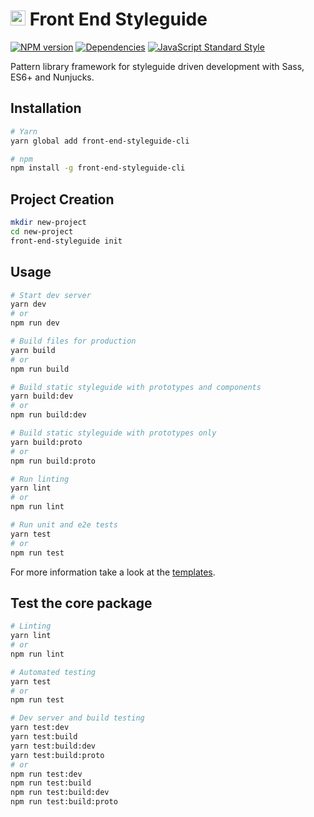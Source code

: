 # <img alt="" src="https://cdn.rawgit.com/front-end-styleguide/brand/master/mark/mark.svg" width="24"> Front End Styleguide

[![NPM version][npm-image]][npm-url]
[![Dependencies][dependencies-image]][npm-url]
[![JavaScript Standard Style][standard-image]][standard-url]

Pattern library framework for styleguide driven development with Sass, ES6+ and Nunjucks.


## Installation

```bash
# Yarn
yarn global add front-end-styleguide-cli

# npm
npm install -g front-end-styleguide-cli
```


## Project Creation

```bash
mkdir new-project
cd new-project
front-end-styleguide init
```


## Usage

```bash
# Start dev server
yarn dev
# or
npm run dev

# Build files for production
yarn build
# or
npm run build

# Build static styleguide with prototypes and components
yarn build:dev
# or
npm run build:dev

# Build static styleguide with prototypes only
yarn build:proto
# or
npm run build:proto

# Run linting
yarn lint
# or
npm run lint

# Run unit and e2e tests
yarn test
# or
npm run test
```

For more information take a look at the [templates](https://github.com/front-end-styleguide/templates).


## Test the core package

```bash
# Linting
yarn lint
# or
npm run lint

# Automated testing
yarn test
# or
npm run test

# Dev server and build testing
yarn test:dev
yarn test:build
yarn test:build:dev
yarn test:build:proto
# or
npm run test:dev
npm run test:build
npm run test:build:dev
npm run test:build:proto
```


[npm-image]: https://img.shields.io/npm/v/front-end-styleguide.svg?style=flat-square
[npm-url]: https://www.npmjs.com/package/front-end-styleguide

[dependencies-image]: https://img.shields.io/david/front-end-styleguide/core.svg?style=flat-square

[standard-image]: https://img.shields.io/badge/code_style-standard-brightgreen.svg?style=flat-square
[standard-url]: https://standardjs.com
